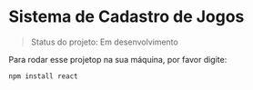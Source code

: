 <h1>Sistema de Cadastro de Jogos</h1>

>Status do projeto: Em desenvolvimento

Para rodar esse projetop na sua máquina, por favor digite:

```
npm install react
```
